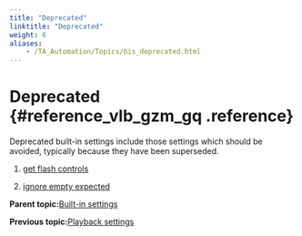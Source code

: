```yaml
--- 
title: "Deprecated"
linktitle: "Deprecated"
weight: 6
aliases: 
    - /TA_Automation/Topics/bis_deprecated.html
---
```

# Deprecated {#reference_vlb_gzm_gq .reference}

Deprecated built-in settings include those settings which should be avoided, typically because they have been superseded.

1.  [get flash controls](../../TA_Automation/Topics/bis_get_flash_controls.html)  

2.  [ignore empty expected](../../TA_Automation/Topics/bis_ignore_empty_expected.html)  


**Parent topic:**[Built-in settings](../../TA_Automation/Topics/bis_Built_in_settings.html)

**Previous topic:**[Playback settings](../../TA_Automation/Topics/bis_playback_setting.html)

